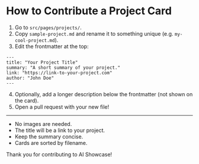 # How to Contribute a Project Card

1. Go to `src/pages/projects/`.
2. Copy `sample-project.md` and rename it to something unique (e.g. `my-cool-project.md`).
3. Edit the frontmatter at the top:

```
---
title: "Your Project Title"
summary: "A short summary of your project."
link: "https://link-to-your-project.com"
author: "John Doe"
---
```

4. Optionally, add a longer description below the frontmatter (not shown on the card).
5. Open a pull request with your new file!

---

- No images are needed.
- The title will be a link to your project.
- Keep the summary concise.
- Cards are sorted by filename.

Thank you for contributing to AI Showcase!
